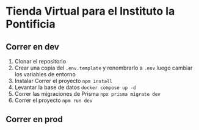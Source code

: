 # Tienda Virtual para el Instituto la Pontificia

## Correr en dev
1. Clonar el repositorio
2. Crear una copia del ```.env.template``` y renombrarlo a ```.env``` luego cambiar los variables de entorno
3. Instalar Correr el proyecto ```npm install```
4. Levantar la base de datos ```docker compose up -d```
5. Correr las migraciones  de Prisma ```npx prisma migrate dev```
6. Correr el proyecto ```npm run dev```

## Correr en prod
